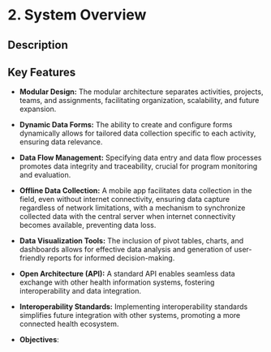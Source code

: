# 2. System Overview

## Description

## Key Features

- **Modular Design:** The modular architecture separates activities, projects, teams, and assignments, facilitating organization, scalability, and future expansion.
- **Dynamic Data Forms:**  The ability to create and configure forms dynamically allows for tailored data collection specific to each activity, ensuring data relevance.
- **Data Flow Management:**  Specifying data entry and data flow processes promotes data integrity and traceability, crucial for program monitoring and evaluation.
- **Offline Data Collection:**  A mobile app facilitates data collection in the field, even without internet connectivity, ensuring data capture regardless of network limitations, with a mechanism to synchronize collected data with the central server when internet connectivity becomes available, preventing data loss.
- **Data Visualization Tools:**  The inclusion of pivot tables, charts, and dashboards allows for effective data analysis and generation of user-friendly reports for informed decision-making.
- **Open Architecture (API):**  A standard API enables seamless data exchange with other health information systems, fostering interoperability and data integration.
- **Interoperability Standards:**  Implementing interoperability standards simplifies future integration with other systems, promoting a more connected health ecosystem.

- **Objectives**:
